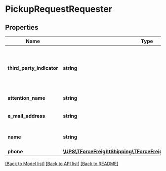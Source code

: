 # PickupRequestRequester

## Properties
Name | Type | Description | Notes
------------ | ------------- | ------------- | -------------
**third_party_indicator** | **string** | Indicates whether the requester is Consignee, Third Party, Shipper, other. | [optional] 
**attention_name** | **string** | Requester�s name. | 
**e_mail_address** | **string** | Requester�s email address. | 
**name** | **string** | Requester�s company name. | 
**phone** | [**\UPS\TForceFreightShipping\TForceFreightShipping\RequesterPhone**](RequesterPhone.md) |  | 

[[Back to Model list]](../../README.md#documentation-for-models) [[Back to API list]](../../README.md#documentation-for-api-endpoints) [[Back to README]](../../README.md)

